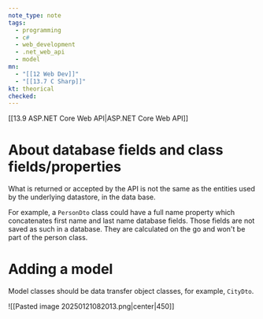 ```yaml
---
note_type: note
tags:
  - programming
  - c#
  - web_development
  - .net_web_api
  - model
mn:
  - "[[12 Web Dev]]"
  - "[[13.7 C Sharp]]"
kt: theorical
checked:
---
```

[[13.9 ASP.NET Core Web API|ASP.NET Core Web API]]

# About database fields and class fields/properties
What is returned or accepted by the API is not the same as the entities used by the underlying datastore, in the data base. 

For example, a `PersonDto` class could have a full name property which concatenates first name and last name database fields. Those fields are not saved as such in a database. They are calculated on the go and won't be part of the person class. 
# Adding a model
Model classes should be data transfer object classes, for example, `CityDto`.

![[Pasted image 20250121082013.png|center|450]]

